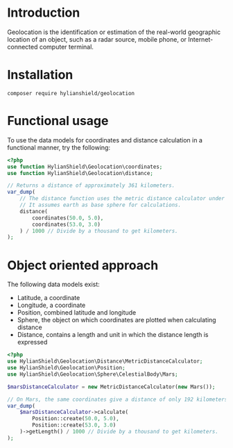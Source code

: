 # Introduction

Geolocation is the identification or estimation of the real-world geographic location of an object, such as a radar source, mobile phone, or Internet-connected computer terminal.

# Installation

```
composer require hylianshield/geolocation
```

# Functional usage

To use the data models for coordinates and distance calculation in a functional
manner, try the following:

```php
<?php
use function HylianShield\Geolocation\coordinates;
use function HylianShield\Geolocation\distance;

// Returns a distance of approximately 361 kilometers.
var_dump(
    // The distance function uses the metric distance calculator under the hood.
    // It assumes earth as base sphere for calculations.
    distance(
        coordinates(50.0, 5.0),
        coordinates(53.0, 3.0)
    ) / 1000 // Divide by a thousand to get kilometers.
);
```

# Object oriented approach

The following data models exist:

* Latitude, a coordinate
* Longitude, a coordinate
* Position, combined latitude and longitude
* Sphere, the object on which coordinates are plotted when calculating distance
* Distance, contains a length and unit in which the distance length is expressed

```php
<?php
use HylianShield\Geolocation\Distance\MetricDistanceCalculator;
use HylianShield\Geolocation\Position;
use HylianShield\Geolocation\Sphere\CelestialBody\Mars;

$marsDistanceCalculator = new MetricDistanceCalculator(new Mars());

// On Mars, the same coordinates give a distance of only 192 kilometers.
var_dump(
    $marsDistanceCalculator->calculate(
        Position::create(50.0, 5.0),
        Position::create(53.0, 3.0)
    )->getLength() / 1000 // Divide by a thousand to get kilometers.
);
```
